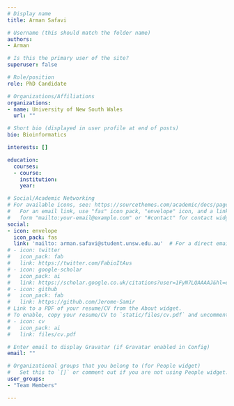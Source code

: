 ```yaml
---
# Display name
title: Arman Safavi

# Username (this should match the folder name)
authors: 
- Arman

# Is this the primary user of the site?
superuser: false

# Role/position
role: PhD Candidate

# Organizations/Affiliations
organizations:
- name: University of New South Wales
  url: ""

# Short bio (displayed in user profile at end of posts)
bio: Bioinformatics

interests: []

education:
  courses:
  - course: 
    institution: 
    year: 

# Social/Academic Networking
# For available icons, see: https://sourcethemes.com/academic/docs/page-builder/#icons
#   For an email link, use "fas" icon pack, "envelope" icon, and a link in the
#   form "mailto:your-email@example.com" or "#contact" for contact widget.
social:
- icon: envelope
  icon_pack: fas
  link: 'mailto: arman.safavi@student.unsw.edu.au'  # For a direct email link, use "mailto:test@example.org".
# - icon: twitter
#   icon_pack: fab
#   link: https://twitter.com/FabioItAus
# - icon: google-scholar
#   icon_pack: ai
#   link: https://scholar.google.co.uk/citations?user=1FyN7LQAAAAJ&hl=en&oi=ao
# - icon: github
#   icon_pack: fab
#   link: https://github.com/Jerome-Samir
# Link to a PDF of your resume/CV from the About widget.
# To enable, copy your resume/CV to `static/files/cv.pdf` and uncomment the lines below.
# - icon: cv
#   icon_pack: ai
#   link: files/cv.pdf

# Enter email to display Gravatar (if Gravatar enabled in Config)
email: ""

# Organizational groups that you belong to (for People widget)
#   Set this to `[]` or comment out if you are not using People widget.
user_groups:
- "Team Members"

---
```

